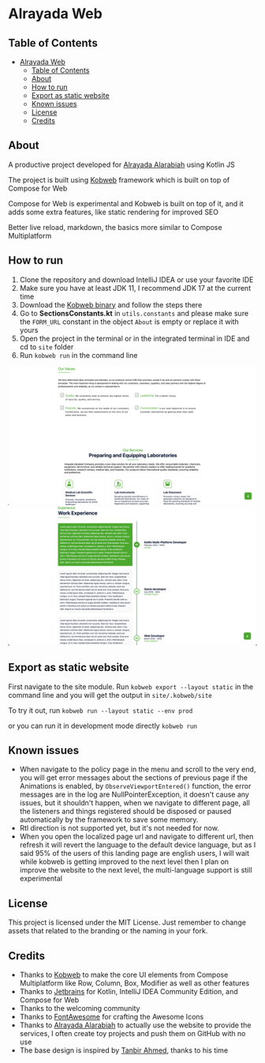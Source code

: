 # Alrayada Web

## Table of Contents
- [Alrayada Web](#alrayada-web)
  - [Table of Contents](#table-of-contents)
  - [About](#about)
  - [How to run](#how-to-run)
  - [Export as static website](#export-as-static-website)
  - [Known issues](#known-issues)
  - [License](#license)
  - [Credits](#credits)

## About

A productive project developed for [Alrayada Alarabiah](https://alrayada.net/)
using Kotlin JS

The project is built using [Kobweb](https://kobweb.varabyte.com/) framework which is
built on top of Compose for Web

Compose for Web is experimental
and Kobweb is built on top of it, and
it adds some extra features, like static rendering for improved SEO

Better live reload, markdown, the basics more similar to Compose Multiplatform

## How to run
1. Clone the repository and download IntelliJ IDEA or use your favorite IDE
2. Make sure you have at least JDK 11, I recommend JDK 17 at the current time 
3. Download the [Kobweb binary](https://github.com/varabyte/kobweb#install-the-kobweb-binary) and follow the steps there
4. Go to **SectionsConstants.kt** in `utils.constants` and please make sure the `FORM_URL` constant in the object `About` is empty or replace it with yours
5. Open the project in the terminal or in the integrated terminal in IDE and cd to `site` folder
6. Run `kobweb run` in the command line

![Website 1](images/img.png)
![Website 2](images/img2.png)

## Export as static website
First navigate to the site module.
Run
`kobweb export --layout static`
in the command line and you will get the output in
`site/.kobweb/site`

To try it out, run `kobweb run --layout static --env prod`

or you can run it in development mode directly
`kobweb run`

## Known issues
* When navigate to the policy page in the menu and scroll to the very end, you will get error messages about the sections of previous page if the Animations is enabled, by `ObserveViewportEntered()` function, the error messages are in the log are NullPointerException, it doesn't cause any issues, but it shouldn't happen, when we navigate to different page, all the listeners and things registered should be disposed or paused automatically by the framework to save some memory.
* Rtl direction is not supported yet, but it's not needed for now.
* When you open the localized page url and navigate to different url, then refresh it will revert the language to the default device language, but as I said 95% of the users of this landing page are english users, I will wait while kobweb is getting improved to the next level then I plan on improve the website to the next level, the multi-language support is still experimental

## License
This project is licensed under the MIT License.
Just remember to change assets that related to the branding or the naming in your fork.

## Credits
* Thanks to [Kobweb](https://kobweb.varabyte.com/) to make the core UI elements from Compose Multiplatform like Row, Column, Box, Modifier as well as other features
* Thanks to [Jetbrains](https://www.jetbrains.com/) for Kotlin, IntelliJ IDEA Community Edition, and Compose for Web
* Thanks to the welcoming community
* Thanks to [FontAwesome](https://fontawesome.com/) for crafting the Awesome Icons
* Thanks to [Alrayada Alarabiah](https://alrayada.net/) to actually use the website to provide the services, I often create toy projects and push them on GitHub with no use
* The base design is inspired by [Tanbir Ahmed](https://www.behance.net/gallery/90079519/Resume-Landing-page/modules/520796495), thanks to his time